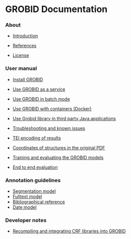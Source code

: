 <h1>GROBID Documentation</h1>


<h3>About</h3>

* [Introduction](Introduction.md)

* [References](References.md)

* [License](License.md)

<h3>User manual</h3>

* [Install GROBID](Install-Grobid.md)

* [Use GROBID as a service](Grobid-service.md)

* [Use GROBID in batch mode](Grobid-batch.md)

* [Use GROBID with containers (Docker)](Grobid-docker.md)

* [Use Grobid library in third party Java applications](Grobid-java-library.md)

* [Troubleshooting and known issues](Troubleshooting.md)

* [TEI encoding of results](TEI-encoding-of-results.md)

* [Coordinates of structures in the original PDF](Coordinates-in-PDF.md)

* [Training and evaluating the GROBID models](Training-the-models-of-Grobid.md)

* [End to end evaluation](End-to-end-evaluation.md)

<h3>Annotation guidelines</h3>

* [Segmentation model](training/segmentation.md)
* [Fulltext model](training/fulltext.md)
* [Bibliographical reference](training/Bibliographical-references.md)
* [Date model](training/date.md)

<h3>Developer notes</h3>

* [Recompiling and integrating CRF libraries into GROBID](Recompiling-and-integrating-CRF-libraries.md)

